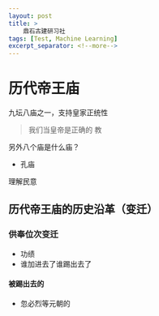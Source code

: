 ```yaml
---
layout: post
title: >
    鼎石古建研习社
tags: [Test, Machine Learning]
excerpt_separator: <!--more-->
---
```


# 历代帝王庙
九坛八庙之一，支持皇家正统性
> 我们当皇帝是正确的
> 教
> 
另外八个庙是什么庙？
- 孔庙

理解民意
## 历代帝王庙的历史沿革（变迁）
### 供奉位次变迁
- 功绩
- 谁加进去了谁踢出去了

#### 被踢出去的
- 忽必烈等元朝的



